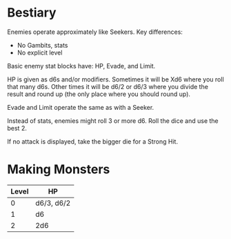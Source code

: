 # Bestiary

Enemies operate approximately like Seekers. Key differences:

- No Gambits, stats
- No explicit level

Basic enemy stat blocks have: HP, Evade, and Limit.

HP is given as d6s and/or modifiers. Sometimes it will be Xd6 where you roll that many d6s. Other times it will be d6/2 or d6/3 where you divide the result and round up (the only place where you should round up).

Evade and Limit operate the same as with a Seeker.

Instead of stats, enemies might roll 3 or more d6. Roll the dice and use the best 2.

If no attack is displayed, take the bigger die for a Strong Hit.

# Making Monsters

| Level | HP         |
| ----- | ---------- |
| 0     | d6/3, d6/2 |
| 1     | d6         |
| 2     | 2d6        |
